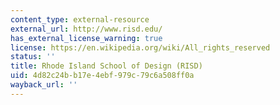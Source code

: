 ```yaml
---
content_type: external-resource
external_url: http://www.risd.edu/
has_external_license_warning: true
license: https://en.wikipedia.org/wiki/All_rights_reserved
status: ''
title: Rhode Island School of Design (RISD)
uid: 4d82c24b-b17e-4ebf-979c-79c6a508ff0a
wayback_url: ''
---
```

